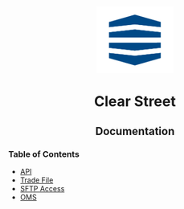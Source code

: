 <div class="center">
<p align="center"><img src="assets/logo.png" align="center" width="30%" height="30%"></p>
  <h1 align="center">Clear Street</h1>
  <p align="center">
  	<h2 align="center">
    	Documentation
  	</h2>
	</p>
</div>

### Table of Contents
 - [API](https://clear-street.github.io/docs)
 - [Trade File](/trade_file.md)
 - [SFTP Access](/sftp.md)
 - [OMS](/oms.md)
